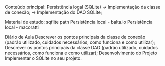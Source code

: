 Conteúdo principal: Persistência logal (SQLite)
→ Implementação da classe de conexão;
→ Implementação do DAO SQLite;

Material de estudo:
sqflite
path
Persistência local - balta.io
Persistência local - macoratti

Diário de Aula
Descrever os pontos principais da classe de conexão (padrão utilizado, cuidados necessários, como funciona e como utilizar);
Descrever os pontos principais da classe DAO (padrão utilizado, cuidados necessários, como funciona e como utilizar);
Desenvolvimento do Projeto
Implementar o SQLite no seu projeto.
